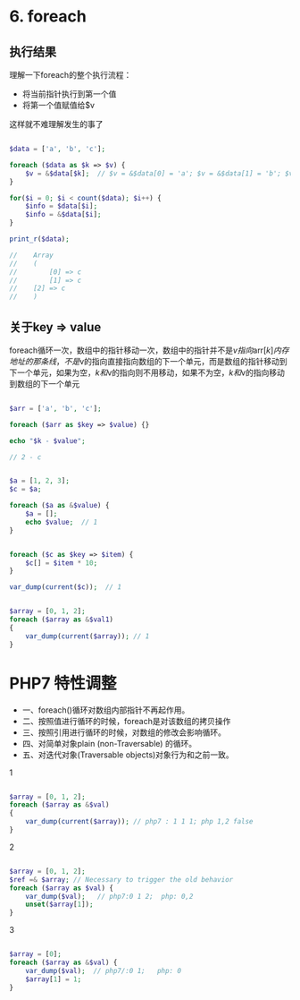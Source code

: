 # 6. foreach

## 执行结果


理解一下foreach的整个执行流程：
* 将当前指针执行到第一个值
* 将第一个值赋值给$v

这样就不难理解发生的事了

```php

$data = ['a', 'b', 'c'];

foreach ($data as $k => $v) {
    $v = &$data[$k];  // $v = &$data[0] = 'a'; $v = &$data[1] = 'b'; $v = &$data[2] = 'c';
}

for($i = 0; $i < count($data); $i++) {
    $info = $data[$i];
    $info = &$data[$i];
}

print_r($data);

//    Array
//    (
//        [0] => c
//        [1] => c
//    [2] => c
//    )

```

## 关于key => value

foreach循环一次，数组中的指针移动一次，数组中的指针并不是$v指向$arr[$k]内存地址的那条线，不是$v的指向直接指向数组的下一个单元，而是数组的指针移动到下一个单元，如果为空，$k和$v的指向则不用移动，如果不为空，$k和$v的指向移动到数组的下一个单元

```php

$arr = ['a', 'b', 'c'];

foreach ($arr as $key => $value) {}

echo "$k - $value";

// 2 - c

```

```php

$a = [1, 2, 3];
$c = $a;

foreach ($a as &$value) {
    $a = [];
    echo $value;  // 1
}


foreach ($c as $key => $item) {
    $c[] = $item * 10;
}

var_dump(current($c));  // 1


$array = [0, 1, 2];
foreach ($array as &$val1)
{
    var_dump(current($array)); // 1
}

```


# PHP7 特性调整

* 一、foreach()循环对数组内部指针不再起作用。
* 二、按照值进行循环的时候，foreach是对该数组的拷贝操作
* 三、按照引用进行循环的时候，对数组的修改会影响循环。
* 四、对简单对象plain (non-Traversable) 的循环。
* 五、对迭代对象(Traversable objects)对象行为和之前一致。

1

```php

$array = [0, 1, 2];
foreach ($array as &$val) 
{
    var_dump(current($array)); // php7 : 1 1 1; php 1,2 false
}

```

2

```php

$array = [0, 1, 2];
$ref =& $array; // Necessary to trigger the old behavior
foreach ($array as $val) {
    var_dump($val);   // php7:0 1 2;  php: 0,2
    unset($array[1]);
}

```
3

```php

$array = [0];
foreach ($array as &$val) {
    var_dump($val);  // php7/:0 1;   php: 0
    $array[1] = 1;
}

```